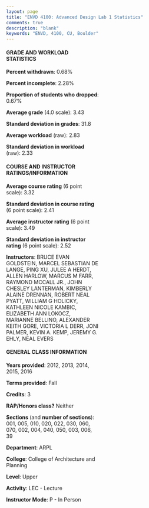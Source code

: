 ```yaml
---
layout: page
title: "ENVD 4100: Advanced Design Lab 1 Statistics"
comments: true
description: "blank"
keywords: "ENVD, 4100, CU, Boulder"
--- 
```

<head>
<script src="https://ajax.googleapis.com/ajax/libs/jquery/2.1.3/jquery.min.js"></script>
<script src="https://dl.dropboxusercontent.com/s/pc42nxpaw1ea4o9/highcharts.js?dl=0"></script>
<!-- <script src="../assets/js/highcharts.js"></script> -->
<style type="text/css">@font-face {
	font-family: "Bebas Neue";
	src: url(https://www.filehosting.org/file/details/544349/BebasNeue%20Regular.otf) format("opentype");
	}
	h1.Bebas { 
		font-family: "Bebas Neue", Verdana, Tahoma;
	}
</style>
</head>
<body>
	<div id="container" style="float: right; width: 45%; height: 88%; margin-left: 2.5%; margin-right: 2.5%;"></div>
	<script language="JavaScript">
		$(document).ready(function() {
		var chart = {type: 'column'};
		var title = {text: 'Grade Distribution'};
		var xAxis = {categories: ['A','B','C','D','F'],crosshair: true};
		var yAxis = {min: 0,title: {text: 'Percentage'}};
		var tooltip = {headerFormat: '<center><b><span style="font-size:20px">{point.key}</span></b></center>',
		               pointFormat: '<td style="padding:0"><b>{point.y:.1f}%</b></td>',
		               footerFormat: '</table>',shared: true,useHTML: true};
		var plotOptions = {column: {pointPadding: 0.0,borderWidth: 0}};  
		var credits = {enabled: false};var series= [{name: 'Percent',data: [54.75,37.65,6.74,0.35,0.52,]}];
		var json = {};
		json.chart = chart;
		json.title = title;
		json.tooltip = tooltip;
		json.xAxis = xAxis;
		json.yAxis = yAxis;  
		json.series = series;
		json.plotOptions = plotOptions;  
		json.credits = credits;
		$('#container').highcharts(json);
	});
	</script>
</body>
			   
#### GRADE AND WORKLOAD STATISTICS

**Percent withdrawn**: 0.68%

**Percent incomplete**: 2.28%

**Proportion of students who dropped**: 0.67%

**Average grade** (4.0 scale): 3.43

**Standard deviation in grades**: 31.8

**Average workload** (raw): 2.83

**Standard deviation in workload** (raw): 2.33

#### COURSE AND INSTRUCTOR RATINGS/INFORMATION

**Average course rating** (6 point scale): 3.32

**Standard deviation in course rating** (6 point scale): 2.41

**Average instructor rating** (6 point scale): 3.49

**Standard deviation in instructor rating** (6 point scale): 2.52

**Instructors**: BRUCE EVAN GOLDSTEIN, MARCEL SEBASTIAN DE LANGE, PING XU, JULEE A HERDT, ALLEN HARLOW, MARCUS M FARR, RAYMOND MCCALL JR., JOHN CHESLEY LANTERMAN, KIMBERLY ALAINE DRENNAN, ROBERT NEAL PYATT, WILLIAM G HOLICKY, KATHLEEN NICOLE KAMBIC, ELIZABETH ANN LOKOCZ, MARIANNE BELLINO, ALEXANDER KEITH GORE, VICTORIA L DERR, JONI PALMER, KEVIN A. KEMP, JEREMY G. EHLY, NEAL EVERS

#### GENERAL CLASS INFORMATION

**Years provided**: 2012, 2013, 2014, 2015, 2016

**Terms provided**: Fall

**Credits**: 3

**RAP/Honors class?** Neither

**Sections** (and **number of sections**): 001, 005, 010, 020, 022, 030, 060, 070, 002, 004, 040, 050, 003, 006, 39

**Department**: ARPL

**College**: College of Architecture and Planning

**Level**: Upper

**Activity**: LEC - Lecture

**Instructor Mode**: P  - In Person